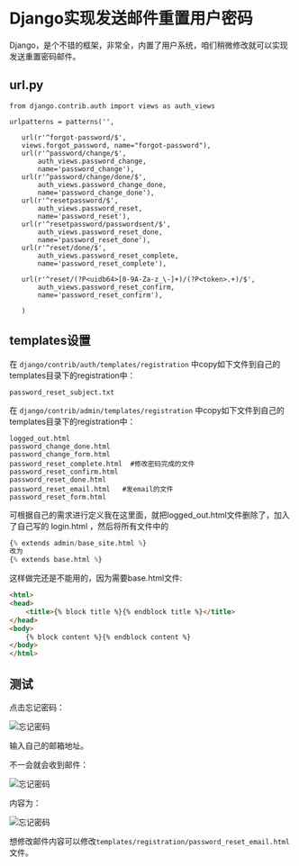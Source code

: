 # Django实现发送邮件重置用户密码


Django，是个不错的框架，非常全，内置了用户系统，咱们稍微修改就可以实现发送重置密码邮件。

## url.py


```
from django.contrib.auth import views as auth_views

urlpatterns = patterns('',

   url(r'^forgot-password/$',
   views.forgot_password, name="forgot-password"),
   url(r'^password/change/$',
       auth_views.password_change,
       name='password_change'),
   url(r'^password/change/done/$',
       auth_views.password_change_done,
       name='password_change_done'),
   url(r'^resetpassword/$',
       auth_views.password_reset,
       name='password_reset'),
   url(r'^resetpassword/passwordsent/$',
       auth_views.password_reset_done,
       name='password_reset_done'),
   url(r'^reset/done/$',
       auth_views.password_reset_complete,
       name='password_reset_complete'),

   url(r'^reset/(?P<uidb64>[0-9A-Za-z_\-]+)/(?P<token>.+)/$',
       auth_views.password_reset_confirm,
       name='password_reset_confirm'),

   )
```


## templates设置

在 `django/contrib/auth/templates/registration` 中copy如下文件到自己的templates目录下的registration中：


```
password_reset_subject.txt
```

在 `django/contrib/admin/templates/registration` 中copy如下文件到自己的templates目录下的registration中：


```
logged_out.html
password_change_done.html
password_change_form.html
password_reset_complete.html  #修改密码完成的文件
password_reset_confirm.html
password_reset_done.html
password_reset_email.html   #发email的文件
password_reset_form.html
```

可根据自己的需求进行定义我在这里面，就把logged_out.html文件删除了，加入了自己写的 login.html ，然后将所有文件中的

```python
{% extends admin/base_site.html %} 
改为
{% extends base.html %}
```


这样做完还是不能用的，因为需要base.html文件:


```html
<html>
<head>
    <title>{% block title %}{% endblock title %}</title>
</head>
<body>
    {% block content %}{% endblock content %}
</body>
</html>
```

## 测试

点击忘记密码：

![忘记密码](http://opslinux.qiniudn.com/5C9DDB80-95C6-46D6-A888-B749472B9191.png)

输入自己的邮箱地址。

不一会就会收到邮件：

![忘记密码](http://opslinux.qiniudn.com/AF523C9F-946E-49E0-8F43-AA25CD1FF5B6.png)

内容为：

![忘记密码](http://opslinux.qiniudn.com/2AF4146D-5E78-4DEE-8429-01AEFA212D8A.png)

想修改邮件内容可以修改`templates/registration/password_reset_email.html`文件。



